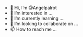 - 👋 Hi, I’m @Angelpalrot
- 👀 I’m interested in ...
- 🌱 I’m currently learning ...
- 💞️ I’m looking to collaborate on ...
- 📫 How to reach me ...

<!---
Angelpalrot/Angelpalrot is a ✨ special ✨ repository because its `README.md` (this file) appears on your GitHub profile.
You can click the Preview link to take a look at your changes.
--->
